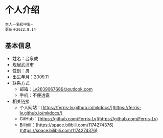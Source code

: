 # 个人介绍
```
本人一名初中生~
更新于2022.8.14
```

## 基本信息
- 姓名：吕泉成
- 现居武汉市
- 性别：男
- 出生年月：2009.11
- 联系方式
  - 邮箱：Lv2609067689@outlook.com
  - 手机：不便透露
- 相关链接
  - 个人网站：[https://ferris-lv.github.io/mkdocs/](https://ferris-lv.github.io/mkdocs/)
  - GitHub：[https://github.com/Ferris-Lv](https://github.com/Ferris-Lv)
  - Bilibili：[https://space.bilibili.com/1174274376](https://space.bilibili.com/1174274376)